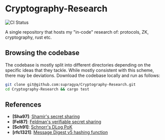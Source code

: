# Cryptography-Research
![CI Status](https://github.com/supragya/research/actions/workflows/ci.yaml/badge.svg)

A single repository that hosts my "in-code" research of: protocols, ZK, cryptography, rust etc.

## Browsing the codebase
The codebase is mostly split into different directories depending on the specific ideas that they tackle. While mostly consistent with this scheme, there may be deviations. Download the codebase locally and run as follows:
```sh
git clone git@github.com:supragya/Cryptography-Research.git
cd Cryptography-Research && cargo test
```

## References
- **\[Sha97\]**: [Shamir's secret sharing](https://apps.dtic.mil/sti/pdfs/ADA069397.pdf)
- **\[Fel87\]**: [Feldman's verifiable secret sharing](https://www.zkdocs.com/docs/zkdocs/protocol-primitives/verifiable-secret-sharing/)
- **\[Sch91\]**: [Schnorr's DLog PoK](https://www.zkdocs.com/docs/zkdocs/zero-knowledge-protocols/schnorr/)
- **\[rfc1321\]**: [Message Digest v5 hashing function](https://datatracker.ietf.org/doc/html/rfc1321)
